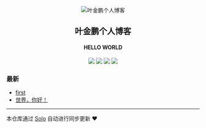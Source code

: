 <p align="center"><img alt="叶金鹏个人博客" src="https://static.b3log.org/images/brand/solo-32.png"></p><h2 align="center">
叶金鹏个人博客
</h2>

<h4 align="center">HELLO WORLD</h4>
<p align="center"><a title="叶金鹏个人博客" target="_blank" href="https://github.com/Knaveye/solo-blog"><img src="https://img.shields.io/github/last-commit/Knaveye/solo-blog.svg?style=flat-square&color=FF9900"></a>
<a title="GitHub repo size in bytes" target="_blank" href="https://github.com/Knaveye/solo-blog"><img src="https://img.shields.io/github/repo-size/Knaveye/solo-blog.svg?style=flat-square"></a>
<a title="Solo Version" target="_blank" href="https://github.com/b3log/solo/releases"><img src="https://img.shields.io/badge/solo-3.6.4-f1e05a.svg?style=flat-square&color=blueviolet"></a>
<a title="Hits" target="_blank" href="https://github.com/b3log/hits"><img src="https://hits.b3log.org/Knaveye/solo-blog.svg"></a></p>

### 最新

* [first](http://yejinpeng.top/articles/2019/08/27/1566915834230.html)
* [世界，你好！](http://yejinpeng.top/hello-solo)



---

本仓库通过 [Solo](https://github.com/b3log/solo) 自动进行同步更新 ❤️ 